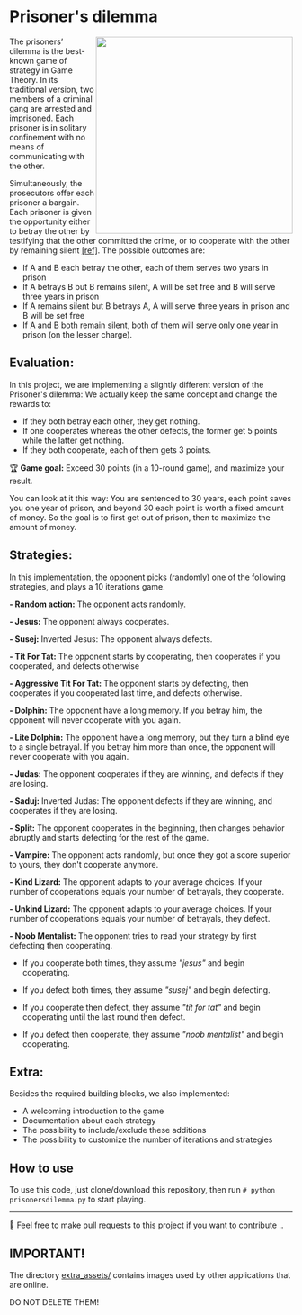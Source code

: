# Prisoner's dilemma

<p>
  <img width="350" align='right' src="https://cdn.britannica.com/s:800x450,c:crop/43/186443-138-A4E61711/overview-prisoners-dilemma.jpg">
  <!--- credits to [https://cdn.britannica.com] --->
</p>

The prisoners’ dilemma is the best-known game of strategy in Game Theory. In its traditional version, two members of a criminal gang are arrested and imprisoned. Each prisoner is in solitary confinement with no means of communicating with the other. 

Simultaneously, the prosecutors offer each prisoner a bargain. Each prisoner is given the opportunity either to betray the other by testifying that the other committed the crime, or to cooperate with the other by remaining silent [[ref]](https://en.wikipedia.org/wiki/Prisoner%27s_dilemma). The possible outcomes are:

- If A and B each betray the other, each of them serves two years in prison
- If A betrays B but B remains silent, A will be set free and B will serve three years in prison
- If A remains silent but B betrays A, A will serve three years in prison and B will be set free
- If A and B both remain silent, both of them will serve only one year in prison (on the lesser charge).

## Evaluation:

In this project, we are implementing a slightly different version of the Prisoner's dilemma: We actually keep the same concept and change the rewards to:

- If they both betray each other, they get nothing.
- If one cooperates whereas the other defects, the former get 5 points while the latter get nothing.
- If they both cooperate, each of them gets 3 points.

:trophy: **Game goal:** Exceed 30 points (in a 10-round game), and maximize your result.

You can look at it this way: You are sentenced to 30 years, each point saves you one year of prison, and beyond 30 each point is worth a fixed amount of money.
So the goal is to first get out of prison, then to maximize the amount of money.

## Strategies:

In this implementation, the opponent picks (randomly) one of the following strategies, and plays a 10 iterations game.

**- Random action:** The opponent acts randomly.

**- Jesus:** The opponent always cooperates.

**- Susej:** Inverted Jesus: The opponent always defects.

**- Tit For Tat:** The opponent starts by cooperating, then cooperates if you cooperated, and defects otherwise

**- Aggressive Tit For Tat:** The opponent starts by defecting, then cooperates if you cooperated last time, and defects otherwise.

**- Dolphin:** The opponent have a long memory. If you betray him, the opponent will never cooperate with you again.

**- Lite Dolphin:** The opponent have a long memory, but they turn a blind eye to a single betrayal. If you betray him more than once, the opponent will never cooperate with you again.

**- Judas:** The opponent cooperates if they are winning, and defects if they are losing.

**- Saduj:** Inverted Judas: The opponent defects if they are winning, and cooperates if they are losing.

**- Split:** The opponent cooperates in the beginning, then changes behavior abruptly and starts defecting for the rest of the game.

**- Vampire:** The opponent acts randomly, but once they got a score superior to yours, they don't cooperate anymore.

**- Kind Lizard:** The opponent adapts to your average choices. If your number of cooperations equals your number of betrayals, they cooperate.

**- Unkind Lizard:** The opponent adapts to your average choices. If your number of cooperations equals your number of betrayals, they defect.

**- Noob Mentalist:** The opponent tries to read your strategy by first defecting then cooperating.

  - If you cooperate both times, they assume _"jesus"_ and begin cooperating.

  - If you defect both times, they assume _"susej"_ and begin defecting.
  
  - If you cooperate then defect, they assume _"tit for tat"_ and begin cooperating until the last round then defect.
  
  - If you defect then cooperate, they assume _"noob mentalist"_ and begin cooperating.

## Extra:

Besides the required building blocks, we also implemented:

- A welcoming introduction to the game
- Documentation about each strategy
- The possibility to include/exclude these additions
- The possibility to customize the number of iterations and strategies

## How to use

To use this code, just clone/download this repository, then run `# python prisonersdilemma.py` to start playing.

---
:rotating_light: Feel free to make pull requests to this project if you want to contribute ..

## IMPORTANT!

The directory [extra_assets/](extra_assets/) contains images used by other applications that are online.

DO NOT DELETE THEM!
